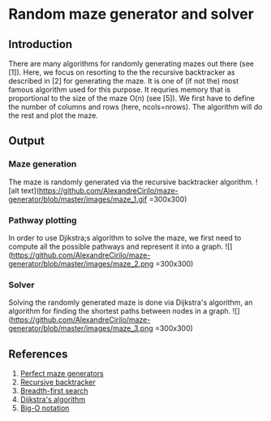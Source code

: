 # **Random maze generator and solver**

## Introduction

There are many algorithms for randomly generating mazes out there (see [1]). Here, we focus on resorting to the the recursive backtracker as described in [2] for generating the maze. It is one of (if not the) most famous algorithm used for this purpose. It requries memory that is proportional to the size of the maze O(n) (see [5]). We first have to define the number of columns and rows (here, ncols=nrows). The algorithm will do the rest and plot the maze.

## Output
### Maze generation

The maze is randomly generated via the recursive backtracker algorithm.
![alt text](https://github.com/AlexandreCirilo/maze-generator/blob/master/images/maze_1.gif =300x300)

### Pathway plotting

In order to use Djikstra;s algorithm to solve the maze, we first need to compute all the possible pathways and represent it into a graph.
![](https://github.com/AlexandreCirilo/maze-generator/blob/master/images/maze_2.png =300x300)

### Solver

Solving the randomly generated maze is done via Dijkstra's algorithm, an algorithm for finding the shortest paths between nodes in a graph.
![](https://github.com/AlexandreCirilo/maze-generator/blob/master/images/maze_3.png =300x300)

## References

1. [Perfect maze generators](http://people.cs.ksu.edu/~ashley78/wiki.ashleycoleman.me/index.php/Perfect_Maze_Generators.html)
1. [Recursive backtracker](http://people.cs.ksu.edu/~ashley78/wiki.ashleycoleman.me/index.php/Recursive_Backtracker.html)
1. [Breadth-first search](https://courses.cs.washington.edu/courses/cse326/03su/homework/hw3/bfs.html)
1. [Dijkstra's algorithm](https://en.wikipedia.org/wiki/Dijkstra%27s_algorithm#Pseudocode)
1. [Big-O notation](http://bigocheatsheet.com/)
